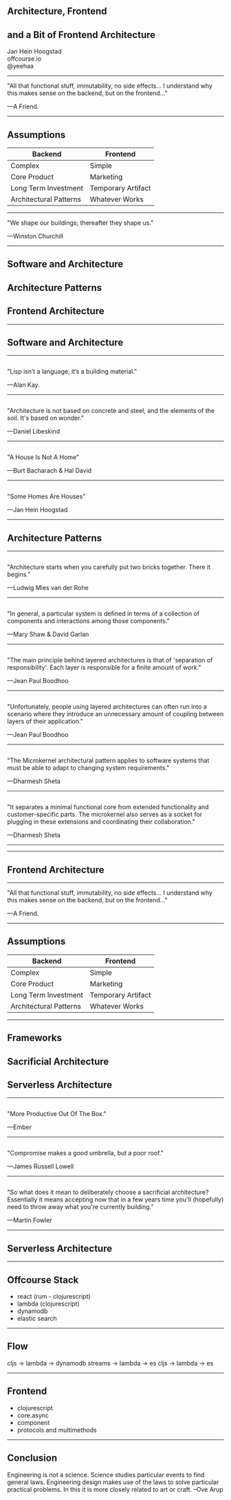 ## Architecture, Frontend 
## and a Bit of Frontend Architecture
Jan Hein Hoogstad   
offcourse.io   
@yeehaa

<!---
Personal introduction and offcourse

“Eiffel saw his Tower in the form of a serious object, rational, useful; men return it to him in the form of a great baroque dream which quite naturally touches on the borders of the irrational ... architecture is always dream and function, expression of a utopia and instrument of a convenience.” 
-->

---
"All that functional stuff, immutability, no side effects... I understand why this makes sense on the backend, but on the frontend..." 

—A Friend.

---
## Assumptions

|Backend                |Frontend                     |
|---------------------  |-----------------------------|
|Complex                |Simple                       |
|Core Product           |Marketing                    |
|Long Term Investment   |Temporary Artifact           |
|Architectural Patterns |Whatever Works               |

<!---

I'm going to debunk all of these assumptions about frontend architecture

-->
---

"We shape our buildings; thereafter they shape us." 

—Winston Churchill

---
## Software and Architecture
## Architecture Patterns
## Frontend Architecture

---
## Software and Architecture

---
<img class="stretch" data-src="assets/brick-generic.jpg">

"Lisp isn’t a language, it’s a building material." 

—Alan Kay.

<!--- 

+ We programmers mostly talk about architecture in terms of the building blocks that we use, but rarely about the actual artifacts that we produce. 

These building blocks can be:
+ Languages
+ Abstractions
+ Libraries and Frameworks
+ Patterns

-->

---
<img class="stretch" data-src="assets/libeskind.jpg">

"Architecture is not based on concrete and steel, and the elements of the soil. It's based on wonder." 

—Daniel Libeskind

<!---

+ Actual Architects tend to do the exact opposite.
+ To them, architecture more about the lived spaces rather than the construction. 
+ In the case of software development, the lived space would be the actual program

-->

---
<img class="stretch" data-src="assets/unlivable-house.jpg">

"A House Is Not A Home" 

—Burt Bacharach & Hal David

---
<img class="stretch" data-src="assets/cozy-house.jpg">

"Some Homes Are Houses" 

—Jan Hein Hoogstad

<!---

+ There is a relation between the building blocks and their use
+ In this presentation, I will look at different frontend architectures and the actual buildings that they would correspond to.

-->

---
## Architecture Patterns

---
<img class="stretch" data-src="assets/mies-van-der-rohe.jpg">

"Architecture starts when you carefully put two bricks together. There it begins." 

—Ludwig Mies van der Rohe

---
<img class="stretch" data-src="assets/blueprint.jpg">

"In general, a particular system is defined in terms of a collection of components and interactions among those components." 

—Mary Shaw & David Garlan

<!---

When we talk about sofware architecture, we mostly talk about patterns i.e. how do the different components relate to eachother

-->

---
<img class="stretch" data-src="assets/three-stories.jpg">

"The main principle behind layered architectures is that of 'separation of responsibility'. Each layer is responsible for a finite amount of work."

—Jean Paul Boodhoo

<!---
Layered Architecture 2
-->

---
<img class="stretch" data-src="assets/escher.jpg">

"Unfortunately, people using layered architectures can often run into a scenario where they introduce an unnecessary amount of coupling between layers of their application."

—Jean Paul Boodhoo

<!--
Layered Architecture 2

"A high degree of coupling is one factor that can lead to fragile application architectures that are difficult to change or extend."
-->

---
<img class="stretch" data-src="assets/oude-kerk-before.jpg">

"The Microkernel architectural pattern applies to software systems that must be able to adapt to changing system requirements."

—Dharmesh Sheta

<!--
Microkernel Architecture 1
-->

---
<img class="stretch" data-src="assets/oude-kerk.jpg">

"It separates a minimal functional core from extended functionality and customer-specific parts. The microkernel also serves as a socket for plugging in these extensions and coordinating their collaboration."

—Dharmesh Sheta

<!--
Microkernel Architecture 2
-->

---
<!---
microservices architecture
-->

---
## Frontend Architecture

---
"All that functional stuff, immutability, no side effects... I understand why this makes sense on the backend, but on the frontend..." 

—A Friend.

---
## Assumptions

|Backend                |Frontend                     |
|---------------------  |-----------------------------|
|Complex                |Simple                       |
|Core Product           |Marketing                    |
|Long Term Investment   |Temporary Artifact           |
|Architectural Patterns |Whatever Works               |

---
## Frameworks
## Sacrificial Architecture
## Serverless Architecture

---
<img class="stretch" data-src="assets/prefab.gif">

"More Productive Out Of The Box." 

—Ember
    
<!---
## Advantages
+ Quick To Get Started 
+ One Model Fits All
-->

---
<img class="stretch" data-src="assets/belgian-house2.jpg">

"Compromise makes a good umbrella, but a poor roof." 

—James Russell Lowell

<!---
## Disadvantages
+ Limited Options to Customize
-->

---
<img class="stretch" data-src="assets/tiny-house.jpg">

"So what does it mean to deliberately choose a sacrificial architecture? Essentially it means accepting now that in a few years time you'll (hopefully) need to throw away what you're currently building."

—Martin Fowler

---
## Serverless Architecture

<!---
misnomer
-->

---
## Offcourse Stack

+ react (rum - clojurescript)
+ lambda (clojurescript)
+ dynamodb
+ elastic search

<!---
merely bricks not that interesting. Architecture starts when you put these things together
-->

---
## Flow

cljs -> lambda -> dynamodb streams -> lambda -> es
cljs -> lambda -> es

<!--
+ high-level does not look that much different from a  traditional client-server stack, but this is misleading. 
+ Interesting part is that all elements are completely decoupled. 
+ In other words, a serverless architecture forces you to avoid unnecessary dependencies
-->

---
## Frontend

+ clojurescript
+ core.async
+ component
+ protocols and multimethods

<!--
With Offcourse we tried to bring a similar approach to the frontend.
-->

---
## Conclusion

Engineering is not a science. Science studies particular events to find general laws. Engineering design makes use of the laws to solve particular practical problems. In this it is more closely related to art or craft. –Ove Arup
